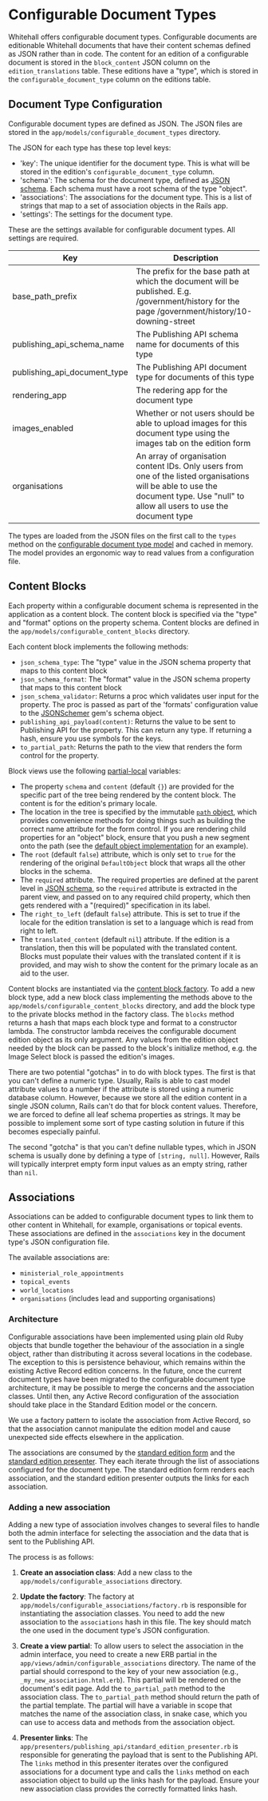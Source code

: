 # Configurable Document Types

Whitehall offers configurable document types. Configurable documents are editionable Whitehall documents that have their content schemas defined as JSON rather than in code. The content for an edition of a configurable document is stored in the `block_content` JSON column on the `edition_translations` table. These editions have a "type", which is stored in the `configurable_document_type` column on the editions table.

## Document Type Configuration

Configurable document types are defined as JSON. The JSON files are stored in the `app/models/configurable_document_types` directory.

The JSON for each type has these top level keys:

- 'key': The unique identifier for the document type. This is what will be stored in the edition's `configurable_document_type` column.
- 'schema': The schema for the document type, defined as [JSON schema](https://json-schema.org/docs). Each schema must have a root schema of the type "object".
- 'associations': The associations for the document type. This is a list of strings that map to a set of association objects in the Rails app.
- 'settings': The settings for the document type.

These are the settings available for configurable document types. All settings are required.

| Key                      | Description                                                                                                                                                                         |
|--------------------------|-------------------------------------------------------------------------------------------------------------------------------------------------------------------------------------|
| base_path_prefix         | The prefix for the base path at which the document will be published. E.g. /government/history for the page /government/history/10-downing-street                                   |
| publishing_api_schema_name | The Publishing API schema name for documents of this type                                                                                                                           |
| publishing_api_document_type | The Publishing API document type for documents of this type                                                                                                                         |
| rendering_app            | The redering app for the document type                                                                                                                                              |
| images_enabled           | Whether or not users should be able to upload images for this document type using the images tab on the edition form                                                                |
| organisations            | An array of organisation content IDs. Only users from one of the listed organisations will be able to use the document type. Use "null" to allow all users to use the document type |

The types are loaded from the JSON files on the first call to the `types` method on the [configurable document type model](../app/models/configurable_document_type.rb) and cached in memory. The model provides an ergonomic way to read values from a configuration file.

## Content Blocks

Each property within a configurable document schema is represented in the application as a content block. The content block is specified via the "type" and "format" options on the property schema. Content blocks are defined in the `app/models/configurable_content_blocks` directory.

Each content block implements the following methods:

- `json_schema_type`: The "type" value in the JSON schema property that maps to this content block
- `json_schema_format`: The "format" value in the JSON schema property that maps to this content block
- `json_schema_validator`: Returns a proc which validates user input for the property. The proc is passed as part of the 'formats' configuration value to the [JSONSchemer](https://github.com/davishmcclurg/json_schemer) gem's schema object.
- `publishing_api_payload(content)`: Returns the value to be sent to Publishing API for the property. This can return any type. If returning a hash, ensure you use symbols for the keys.
- `to_partial_path`: Returns the path to the view that renders the form control for the property. 

Block views use the following [partial-local](https://guides.rubyonrails.org/action_view_overview.html#passing-data-to-partials-with-locals-option) variables: 
- The property `schema` and `content` (default `{}`) are provided for the specific part of the tree being rendered by the content block. The content is for the edition's primary locale.
- The location in the tree is specified by the immutable [`path` object](../app/models/configurable_content_blocks/path.rb), which provides convenience methods for doing things such as building the correct name attribute for the form control. If you are rendering child properties for an "object" block, ensure that you push a new segment onto the path (see the [default object implementation](../app/models/configurable_content_blocks/default_object.rb) for an example). 
- The `root` (default `false`) attribute, which is only set to `true` for the rendering of the original `DefaultObject` block that wraps all the other blocks in the schema. 
- The `required` attribute. The required properties are defined at the parent level in [JSON schema](https://json-schema.org/docs), so the `required` attribute is extracted in the parent view, and passed on to any required child property, which then gets rendered with a "(required)" specification in its label.
- The `right_to_left` (default `false`) attribute. This is set to true if the locale for the edition translation is set to a language which is read from right to left.
- The `translated_content` (default `nil`) attribute. If the edition is a translation, then this will be populated with the translated content. Blocks must populate their values with the translated content if it is provided, and may wish to show the content for the primary locale as an aid to the user.

Content blocks are instantiated via the [content block factory](../app/models/configurable_content_blocks/factory.rb). To add a new block type, add a new block class implementing the methods above to the `app/models/configurable_content_blocks` directory, and add the block type to the private blocks method in the factory class. The `blocks` method returns a hash that maps each block type and format to a constructor lambda. The constructor lambda receives the configurable document edition object as its only argument. Any values from the edition object needed by the block can be passed to the block's initialize method, e.g. the Image Select block is passed the edition's images.

There are two potential "gotchas" in to do with block types. The first is that you can't define a numeric type. Usually, Rails is able to cast model attribute values to a number if the attribute is stored using a numeric database column. However, because we store all the edition content in a single JSON column, Rails can't do that for block content values. Therefore, we are forced to define all leaf schema properties as strings. It may be possible to implement some sort of type casting solution in future if this becomes especially painful.

The second "gotcha" is that you can't define nullable types, which in JSON schema is usually done by defining a type of `[string, null]`. However, Rails will typically interpret empty form input values as an empty string, rather than `nil`.

## Associations

Associations can be added to configurable document types to link them to other content in Whitehall, for example, organisations or topical events. These associations are defined in the `associations` key in the document type's JSON configuration file.

The available associations are:

- `ministerial_role_appointments`
- `topical_events`
- `world_locations`
- `organisations` (includes lead and supporting organisations)

### Architecture

Configurable associations have been implemented using plain old Ruby objects that bundle together the behaviour of the association in a single object, rather than distributing it across several locations in the codebase. The exception to this is persistence behaviour, which remains within the existing Active Record edition concerns. In the future, once the current document types have been migrated to the configurable document type architecture, it may be possible to merge the concerns and the association classes. Until then, any Active Record configuration of the association should take place in the Standard Edition model or the concern.

We use a factory pattern to isolate the association from Active Record, so that the association cannot manipulate the edition model and cause unexpected side effects elsewhere in the application.

The associations are consumed by the [standard edition form](../app/views/admin/standard_editions/_form.html.erb) and the [standard edition presenter](../app/presenters/publishing_api/standard_edition_presenter.rb). They each iterate through the list of associations configured for the document type. The standard edition form renders each association, and the standard edition presenter outputs the links for each association.

### Adding a new association

Adding a new type of association involves changes to several files to handle both the admin interface for selecting the association and the data that is sent to the Publishing API.

The process is as follows:

1.  **Create an association class**: Add a new class to the `app/models/configurable_associations` directory.

2.  **Update the factory**: The factory at `app/models/configurable_associations/factory.rb` is responsible for instantiating the association classes. You need to add the new association to the `associations` hash in this file. The key should match the one used in the document type's JSON configuration.

3.  **Create a view partial**: To allow users to select the association in the admin interface, you need to create a new ERB partial in the `app/views/admin/configurable_associations` directory. The name of the partial should correspond to the key of your new association (e.g., `_my_new_association.html.erb`). This partial will be rendered on the document's edit page. Add the `to_partial_path` method to the association class. The `to_partial_path` method should return the path of the partial template. The partial will have a variable in scope that matches the name of the association class, in snake case, which you can use to access data and methods from the association object.

4.  **Presenter links**: The `app/presenters/publishing_api/standard_edition_presenter.rb` is responsible for generating the payload that is sent to the Publishing API. The `links` method in this presenter iterates over the configured associations for a document type and calls the `links` method on each association object to build up the links hash for the payload. Ensure your new association class provides the correctly formatted links hash.
